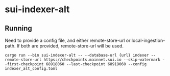 # sui-indexer-alt

## Running
Need to provide a config file, and either remote-store-url or local-ingestion-path. If both are provided, remote-store-url will be used.

```
cargo run --bin sui-indexer-alt -- --database-url {url} indexer --remote-store-url https://checkpoints.mainnet.sui.io --skip-watermark --first-checkpoint 68918060 --last-checkpoint 68919060 --config indexer_alt_config.toml
```
